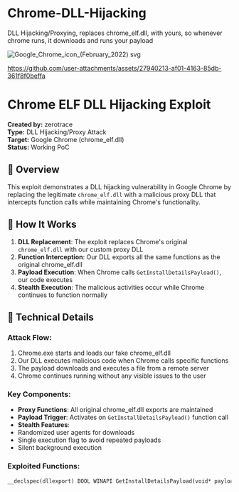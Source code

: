 # Chrome-DLL-Hijacking
DLL Hijacking/Proxying, replaces chrome_elf.dll, with yours, so whenever chrome runs, it downloads and runs your payload


![Google_Chrome_icon_(February_2022) svg](https://github.com/user-attachments/assets/af5475b4-dff1-4eed-b43d-5dd10e09de2c)

https://github.com/user-attachments/assets/27940213-af01-4163-85db-361f8f0beffa

# Chrome ELF DLL Hijacking Exploit

**Created by:** zerotrace  
**Type:** DLL Hijacking/Proxy Attack  
**Target:** Google Chrome (chrome_elf.dll)  
**Status:** Working PoC  

## 🎯 Overview

This exploit demonstrates a DLL hijacking vulnerability in Google Chrome by replacing the legitimate `chrome_elf.dll` with a malicious proxy DLL that intercepts function calls while maintaining Chrome's functionality.

## 🔧 How It Works

1. **DLL Replacement**: The exploit replaces Chrome's original `chrome_elf.dll` with our custom proxy DLL
2. **Function Interception**: Our DLL exports all the same functions as the original chrome_elf.dll
3. **Payload Execution**: When Chrome calls `GetInstallDetailsPayload()`, our code executes
4. **Stealth Execution**: The malicious activities occur while Chrome continues to function normally

## 📝 Technical Details

### Attack Flow:
1. Chrome.exe starts and loads our fake chrome_elf.dll
2. Our DLL executes malicious code when Chrome calls specific functions
3. The payload downloads and executes a file from a remote server
4. Chrome continues running without any visible issues to the user

### Key Components:
- **Proxy Functions**: All original chrome_elf.dll exports are maintained
- **Payload Trigger**: Activates on `GetInstallDetailsPayload()` function call
- **Stealth Features**: 
 - Randomized user agents for downloads
 - Single execution flag to avoid repeated payloads
 - Silent background execution

### Exploited Functions:
```cpp
__declspec(dllexport) BOOL WINAPI GetInstallDetailsPayload(void* payload, size_t* payload_size)
